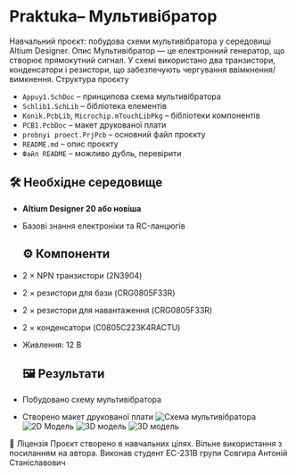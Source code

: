 # Praktuka– Мультивібратор
Навчальний проєкт: побудова схеми мультивібратора у середовищі Altium Designer.
Опис
Мультивібратор — це електронний генератор, що створює прямокутний сигнал. У схемі використано два транзистори, конденсатори і резистори, що забезпечують чергування ввімкнення/вимкнення.
Структура проєкту
- `Appuy1.SchDoc` – принципова схема мультивібратора
- `Schlib1.SchLib` – бібліотека елементів
- `Konik.PcbLib`, `Microchip.mTouchLibPkg` – бібліотеки компонентів
- `PCB1.PcbDoc` – макет друкованої плати
- `probnyi proect.PrjPcb` – основний файл проєкту
- `README.md` – опис проєкту
- `Файл README` – можливо дубль, перевірити
 ## 🛠️ Необхідне середовище
- **Altium Designer 20 або новіша**
- Базові знання електроніки та RC-ланцюгів
  ## ⚙️ Компоненти

- 2 × NPN транзистори (2N3904)
- 2 × резистори для бази (CRG0805F33R)
- 2 × резистори для навантаження (CRG0805F33R)
- 2 × конденсатори (C0805C223K4RACTU)
- Живлення: 12 В
  ## 🖼️ Результати

- Побудовано схему мультивібратора
- Створено макет друкованої плати
![Схема мультивібратора](https://github.com/user-attachments/assets/88136f59-e4c8-4ef2-872a-5eb14c49304e)
![2D Модель](https://github.com/user-attachments/assets/91ccf4f3-b705-4b74-873a-494e8399fadc)
![3D модель](https://github.com/user-attachments/assets/ea2ba4bd-2021-4e83-bc11-f99f6cbfc6b8)
![3D модель](https://github.com/user-attachments/assets/c90b1313-f4bf-4c01-8fb3-9911d48dbaf7)

📜 Ліцензія
Проєкт створено в навчальних цілях. Вільне використання з посиланням на автора.
Виконав студент  EC-231B групи Совгира Антоній Станіславович





  
